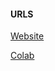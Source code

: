 #### URLS
[Website](https://AshVoid427.github.io/MathData24/)

[Colab](https://colab.research.google.com/drive/1VM5FHkJv1YYF3_ZkEYkrFCK-vk5fVz4y#scrollTo=5C7EuuxJdDQN)
